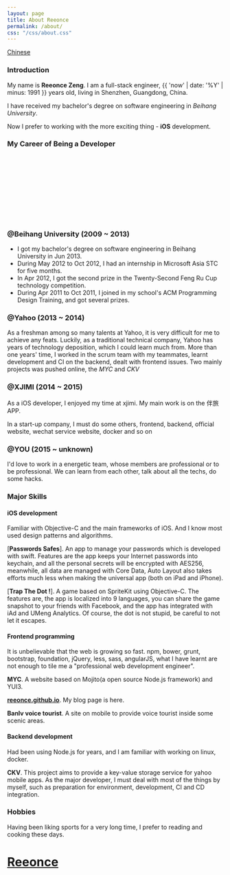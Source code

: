 ```yaml
---
layout: page
title: About Reeonce
permalink: /about/
css: "/css/about.css"
---
```


<div id="lang-selector">
  <a href="/about/zh/">Chinese</a>
</div>

### Introduction

My name is **Reeonce Zeng**. I am a full-stack engineer, {{ 'now' | date: '%Y' | minus: 1991 }} years old, living in Shenzhen, Guangdong, China.

I have received my bachelor's degree on software engineering in *Beihang University*.

Now I prefer to working with the more exciting thing - **iOS** development.

### My Career of Being a Developer

<div id="timeline" class="">
  <div id="career-timelime" class="">
  	<svg>
  	</svg>
  </div>
  <div id="career-buaa" class="">
    <div class="back-icon"><a href=""></a></div>
    <div class="content">
      <h3>@Beihang University (2009 ~ 2013)</h3>
      <ul>
        <li>I got my bachelor's degree on software engineering in Beihang University in Jun 2013.</li>
        <li>During May 2012 to Oct 2012, I had an internship in Microsoft Asia STC for five months.</li>
        <li>In Apr 2012, I got the second prize in the Twenty-Second Feng Ru Cup technology competition.</li>
        <li>During Apr 2011 to Oct 2011, I joined in my school's ACM Programming Design Training, and got several prizes.</li>
      </ul>
    </div>
  </div>
  <div id="career-yahoo" class="">
    <div class="back-icon"><a href=""></a></div>
    <div class="content">
      <h3>@Yahoo (2013 ~ 2014)</h3>
      <p>As a freshman among so many talents at Yahoo, it is very difficult for me to achieve any feats. Luckily, as a traditional technical company, Yahoo has years of technology deposition, which I could learn much from. More than one years' time, I worked in the scrum team with my teammates, learnt development and CI on the backend, dealt with frontend issues. Two mainly projects was pushed online, the <em>MYC</em> and <em>CKV</em></p>
    </div>
  </div>
  <div id="career-xjimi" class="slideshow-item">
    <div class="back-icon"><a href=""></a></div>
    <div class="content">
      <h3>@XJIMI (2014 ~ 2015)</h3>
      <p>As a iOS developer, I enjoyed my time at xjimi. My main work is on the 伴旅 APP. </p>
      <p>In a start-up company, I must do some others, frontend, backend, official website, wechat service website, docker and so on</p>
    </div>
  </div>
  <div id="career-you" class="">
    <div class="back-icon"><a href=""></a></div>
    <div class="content">
      <h3>@YOU (2015 ~ unknown)</h3>
      <p>I'd love to work in a energetic team, whose members are professional or to be professional. We can learn from each other, talk about all the techs, do some hacks.</p>
    </div>
  </div>
</div>

### Major Skills
#### iOS development
  Familiar with Objective-C and the main frameworks of iOS. And I know most used design patterns and algorithms.

  [**Passwords Safes**]. An app to manage your passwords which is developed with swift. Features are the app keeps your Internet passwords into keychain, and all the personal secrets will be encrypted with AES256, meanwhile, all data are managed with Core Data, Auto Layout also takes efforts much less when making the universal app (both on iPad and iPhone).

  [**Trap The Dot !**]. A game based on SpriteKit using Objective-C. The features are, the app is localized into 9 languages, you can share the game snapshot to your friends with Facebook, and the app has integrated with iAd and UMeng Analytics. Of course, the dot is not stupid, be careful to not let it escapes.

#### Frontend programming
  It is unbelievable that the web is growing so fast. npm, bower, grunt, bootstrap, foundation, jQuery, less, sass, angularJS, what I have learnt are not enough to tile me a "professional web development engineer".

  **MYC**. A website based on Mojito(a open source Node.js framework) and YUI3.

  **[reeonce.github.io](/)**. My blog page is here.

  **Banlv voice tourist**. A site on mobile to provide voice tourist inside some scenic areas.

#### Backend development
  Had been using Node.js for years, and I am familiar with working on linux, docker.

  **CKV**. This project aims to provide a key-value storage service for yahoo mobile apps. As the major developer, I must deal with most of the things by myself, such as preparation for environment, development, CI and CD integration.

### Hobbies
Having been liking sports for a very long time, I prefer to reading and cooking these days.

<div id="welcome-overlay">
  <a href="/"><h1>Reeonce</h1></a>
</div>
<script src="//code.jquery.com/jquery-1.11.0.min.js"></script>
<script type="text/javascript" src="/js/d3.v3.min.js"></script>
<script type="text/javascript" src="/js/modernizr.min.js"></script>
<script type="text/javascript" src="/js/others/about.js"></script>
